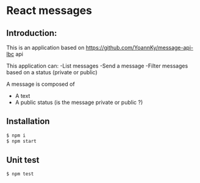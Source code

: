 # React messages

## Introduction:
This is an application based on https://github.com/YoannKy/message-api-lbc api

This application can:
  -List messages
  -Send a message
  -Filter messages based on a status (private or public)

A message is composed of
  - A text
  - A public status (is the message private or public ?)

## Installation
```sh
$ npm i
$ npm start
```
## Unit test
```sh
$ npm test
```
